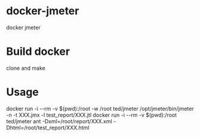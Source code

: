 # docker-jmeter
docker jmeter 
# Build docker
clone and make
# Usage
docker run -i --rm -v $(pwd):/root -w /root ted/jmeter /opt/jmeter/bin/jmeter -n -t XXX.jmx -l test_report/XXX.jtl
docker run -i --rm -v $(pwd):/root ted/jmeter ant -Dxml=/root/report/XXX.xml -Dhtml=/root/test_report/XXX.html
